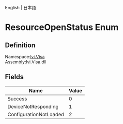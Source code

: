English | 日本語

# ResourceOpenStatus Enum

## Definition
Namespace:[Ivi.Visa](Ivi.Visa.md)<BR>
Assembly:Ivi.Visa.dll

## Fields

|Name|Value|
|---|---|
|Success|0|
|DeviceNotResponding|1|
|ConfigurationNotLoaded|2|
